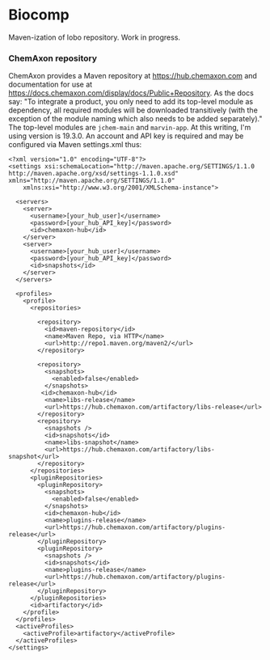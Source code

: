 # Biocomp

Maven-ization of lobo repository.  Work in progress.


### ChemAxon repository

ChemAxon provides a Maven repository at <https://hub.chemaxon.com> and documentation for use at
<https://docs.chemaxon.com/display/docs/Public+Repository>. As the docs say: "To integrate a product, you only need to add its top-level module as dependency, all required modules
will be downloaded transitively (with the exception of the module naming which also needs to be added separately)." The top-level modules are `jchem-main` and `marvin-app`.
At this writing, I'm using version is 19.3.0.  An account and API key is required and may be configured via Maven settings.xml thus:

```
<?xml version="1.0" encoding="UTF-8"?>
<settings xsi:schemaLocation="http://maven.apache.org/SETTINGS/1.1.0 http://maven.apache.org/xsd/settings-1.1.0.xsd" xmlns="http://maven.apache.org/SETTINGS/1.1.0"
    xmlns:xsi="http://www.w3.org/2001/XMLSchema-instance">

  <servers>
    <server>
      <username>[your_hub_user]</username>
      <password>[your_hub_API_key]</password>
      <id>chemaxon-hub</id>
    </server>
    <server>
      <username>[your_hub_user]</username>
      <password>[your_hub_API_key]</password>
      <id>snapshots</id>
    </server>
  </servers>

  <profiles>
    <profile>
      <repositories>

        <repository>
          <id>maven-repository</id>
          <name>Maven Repo, via HTTP</name>
          <url>http://repo1.maven.org/maven2/</url>
        </repository>

        <repository>
          <snapshots>
            <enabled>false</enabled>
          </snapshots>
         <id>chemaxon-hub</id>
          <name>libs-release</name>
          <url>https://hub.chemaxon.com/artifactory/libs-release</url>
        </repository>
        <repository>
          <snapshots />
          <id>snapshots</id>
          <name>libs-snapshot</name>
          <url>https://hub.chemaxon.com/artifactory/libs-snapshot</url>
        </repository>
      </repositories>
      <pluginRepositories>
        <pluginRepository>
          <snapshots>
            <enabled>false</enabled>
          </snapshots>
          <id>chemaxon-hub</id>
          <name>plugins-release</name>
          <url>https://hub.chemaxon.com/artifactory/plugins-release</url>
        </pluginRepository>
        <pluginRepository>
          <snapshots />
          <id>snapshots</id>
          <name>plugins-release</name>
          <url>https://hub.chemaxon.com/artifactory/plugins-release</url>
        </pluginRepository>
      </pluginRepositories>
      <id>artifactory</id>
    </profile>
  </profiles>
  <activeProfiles>
    <activeProfile>artifactory</activeProfile>
  </activeProfiles>
</settings>
```
